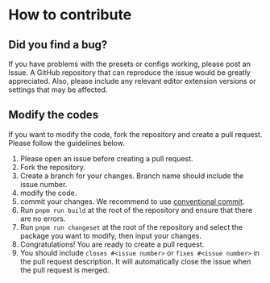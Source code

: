 # How to contribute

## Did you find a bug?

If you have problems with the presets or configs working, please post an Issue. A GitHub repository that can reproduce the issue would be greatly appreciated. Also, please include any relevant editor extension versions or settings that may be affected.

## Modify the codes

If you want to modify the code, fork the repository and create a pull request. Please follow the guidelines below.

1. Please open an issue before creating a pull request.
2. Fork the repository.
3. Create a branch for your changes. Branch name should include the issue number.
4. modify the code.
5. commit your changes. We recommend to use [conventional commit](https://www.conventionalcommits.org/ja/v1.0.0/).
6. Run `pnpm run build` at the root of the repository and ensure that there are no errors.
7. Run `pnpm run changeset` at the root of the repository and select the package you want to modify, then input your changes.
8. Congratulations! You are ready to create a pull request.
9. You should include `closes #<issue number>` or `fixes #<issue number>` in the pull request description. It will automatically close the issue when the pull request is merged.
